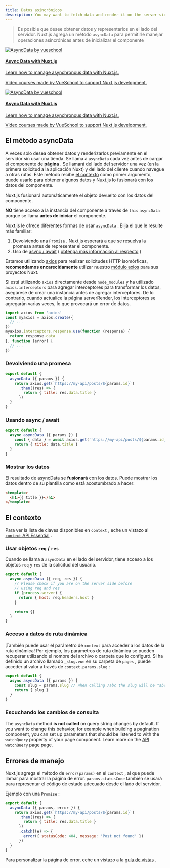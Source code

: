 ```yaml
---
title: Datos asincrónicos
description: You may want to fetch data and render it on the server-side. Nuxt.js adds an `asyncData` method to let you handle async operations before setting the component data.
---
```


> Es posible que desee obtener datos y representarlos en el lado del servidor. Nuxt.js agrega un método `asyncData` para permitirle manejar operaciones asincrónicas antes de inicializar el componente

<div>
  <a href="https://vueschool.io/courses/async-data-with-nuxtjs?friend=nuxt" target="_blank" class="Promote"></a><a href="https://vueschool.io/courses/async-data-with-nuxtjs?friend=nuxt" target="_blank" class="Promote">
    <img src="/async-data-with-nuxtjs.png" srcset="/async-data-with-nuxtjs-2x.png 2x" alt="AsyncData by vueschool">
    <div class="Promote__Content">
      <h4 class="Promote__Content__Title">Async Data with Nuxt.js</h4>
      <p class="Promote__Content__Description">Learn how to manage asynchronous data with Nuxt.js.</p>
      <p class="Promote__Content__Signature">Video courses made by VueSchool to support Nuxt.js development.</p>
    </div>
  </a><a href="https://vueschool.io/courses/async-data-with-nuxtjs?friend=nuxt" target="_blank" class="Promote">
    <img src="/async-data-with-nuxtjs.png" srcset="/async-data-with-nuxtjs-2x.png 2x" alt="AsyncData by vueschool">
    <div class="Promote__Content">
      <h4 class="Promote__Content__Title">Async Data with Nuxt.js</h4>
      <p class="Promote__Content__Description">Learn how to manage asynchronous data with Nuxt.js.</p>
      <p class="Promote__Content__Signature">Video courses made by VueSchool to support Nuxt.js development.</p>
    </div>
  </a>
</div>

## El método asyncData

A veces solo desea obtener datos y renderizarlos previamente en el servidor sin usar una tienda.
Se llama a `asyncData` cada vez antes de cargar el componente de **página** .
Se llamará del lado del servidor una vez (en la primera solicitud a la aplicación Nuxt) y del lado del cliente cuando navegue a otras rutas.
Este método recibe [el contexto](/api/context) como primer argumento, puede usarlo para obtener algunos datos y Nuxt.js lo fusionará con los datos del componente.

Nuxt.js fusionará automáticamente el objeto devuelto con los datos del componente.

<div class="Alert Alert--orange">
</div>

**NO** tiene acceso a la instancia del componente a través de `this` `asyncData` porque se llama **antes de iniciar** el componente.




Nuxt.js le ofrece diferentes formas de usar `asyncData` . Elija el que le resulte más familiar:

1. Devolviendo una `Promise` . Nuxt.js esperará a que se resuelva la promesa antes de representar el componente.
2. Uso de [async / await](https://javascript.info/async-await) ( [obtenga más información al respecto](https://zeit.co/blog/async-and-await) )

<div class="Alert Alert--grey">
</div>

Estamos utilizando [axios](https://github.com/mzabriskie/axios) para realizar solicitudes HTTP isomórficas, <strong>recomendamos encarecidamente</strong> utilizar nuestro [módulo axios](https://axios.nuxtjs.org/) para sus proyectos Nuxt.




Si está utilizando `axios` directamente desde `node_modules` y ha utilizado `axios.interceptors` para agregar interceptores para transformar los datos, asegúrese de crear una instancia antes de agregar interceptores. De lo contrario, cuando actualice la página serverRender, los interceptores se agregarán varias veces, lo que provocará un error de datos.

```js
import axios from 'axios'
const myaxios = axios.create({
  // ...
})
myaxios.interceptors.response.use(function (response) {
  return response.data
}, function (error) {
  // ...
})
```

### Devolviendo una promesa

```js
export default {
  asyncData ({ params }) {
    return axios.get(`https://my-api/posts/${params.id}`)
      .then((res) => {
        return { title: res.data.title }
      })
  }
}
```

### Usando async / await

```js
export default {
  async asyncData ({ params }) {
    const { data } = await axios.get(`https://my-api/posts/${params.id}`)
    return { title: data.title }
  }
}
```

### Mostrar los datos

El resultado de asyncData se **fusionará** con los datos.
Puede mostrar los datos dentro de su plantilla como está acostumbrado a hacer:

```html
<template>
  <h1>{{ title }}</h1>
</template>
```

## El contexto

Para ver la lista de claves disponibles en `context` , eche un vistazo al <a href="/api/context" data-md-type="link">`context` API Essential</a> .

### Usar objetos `req` / `res`

Cuando se llama a `asyncData` en el lado del servidor, tiene acceso a los objetos `req` y `res` de la solicitud del usuario.

```js
export default {
  async asyncData ({ req, res }) {
    // Please check if you are on the server side before
    // using req and res
    if (process.server) {
      return { host: req.headers.host }
    }

    return {}
  }
}
```

### Acceso a datos de ruta dinámica

¡También puede usar el parámetro de `context` para acceder a los datos de la ruta dinámica!
Por ejemplo, los parámetros de ruta dinámica se pueden recuperar utilizando el nombre del archivo o carpeta que lo configuró.
Si ha definido un archivo llamado `_slug.vue` en su carpeta de `pages` , puede acceder al valor a través de `context.params.slug` :

```js
export default {
  async asyncData ({ params }) {
    const slug = params.slug // When calling /abc the slug will be "abc"
    return { slug }
  }
}
```

### Escuchando los cambios de consulta

The `asyncData` method **is not called** on query string changes by default.
If you want to change this behavior, for example when building a pagination component,
you can set up parameters that should be listened to with the `watchQuery` property of your page component.
Learn more on the <a href="/api/pages-watchquery" data-md-type="link">API `watchQuery` page</a> page.

## Errores de manejo

Nuxt.js agrega el método de `error(params)` en el `context` , al que puede llamar para mostrar la página de error. `params.statusCode` también se usará para representar el código de estado adecuado desde el lado del servidor.

Ejemplo con una `Promise` :

```js
export default {
  asyncData ({ params, error }) {
    return axios.get(`https://my-api/posts/${params.id}`)
      .then((res) => {
        return { title: res.data.title }
      })
      .catch((e) => {
        error({ statusCode: 404, message: 'Post not found' })
      })
  }
}
```

Para personalizar la página de error, eche un vistazo a la [guía de vistas](/guide/views#layouts) .
